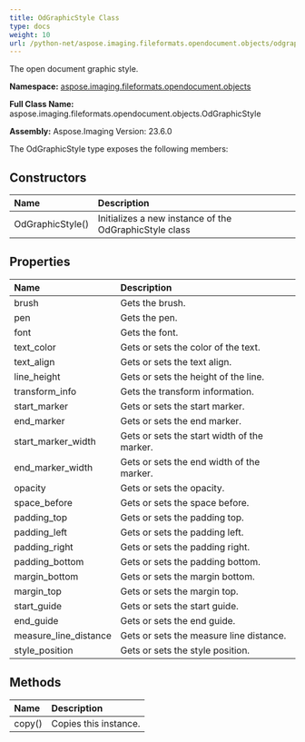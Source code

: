 ```yaml
---
title: OdGraphicStyle Class
type: docs
weight: 10
url: /python-net/aspose.imaging.fileformats.opendocument.objects/odgraphicstyle/
---
```


The open document graphic style.

**Namespace:** [aspose.imaging.fileformats.opendocument.objects](/imaging/python-net/aspose.imaging.fileformats.opendocument.objects/)

**Full Class Name:** aspose.imaging.fileformats.opendocument.objects.OdGraphicStyle

**Assembly:**  Aspose.Imaging Version: 23.6.0

The OdGraphicStyle type exposes the following members:
## **Constructors**
|**Name**|**Description**|
| :- | :- |
|OdGraphicStyle()|Initializes a new instance of the OdGraphicStyle class|
## **Properties**
|**Name**|**Description**|
| :- | :- |
|brush|Gets the brush.|
|pen|Gets the pen.|
|font|Gets the font.|
|text_color|Gets or sets the color of the text.|
|text_align|Gets or sets the text align.|
|line_height|Gets or sets the height of the line.|
|transform_info|Gets the transform information.|
|start_marker|Gets or sets the start marker.|
|end_marker|Gets or sets the end marker.|
|start_marker_width|Gets or sets the start width of the marker.|
|end_marker_width|Gets or sets the end width of the marker.|
|opacity|Gets or sets the opacity.|
|space_before|Gets or sets the space before.|
|padding_top|Gets or sets the padding top.|
|padding_left|Gets or sets the padding left.|
|padding_right|Gets or sets the padding right.|
|padding_bottom|Gets or sets the padding bottom.|
|margin_bottom|Gets or sets the margin bottom.|
|margin_top|Gets or sets the margin top.|
|start_guide|Gets or sets the start guide.|
|end_guide|Gets or sets the end guide.|
|measure_line_distance|Gets or sets the measure line distance.|
|style_position|Gets or sets the style position.|
## **Methods**
|**Name**|**Description**|
| :- | :- |
|copy()|Copies this instance.|

